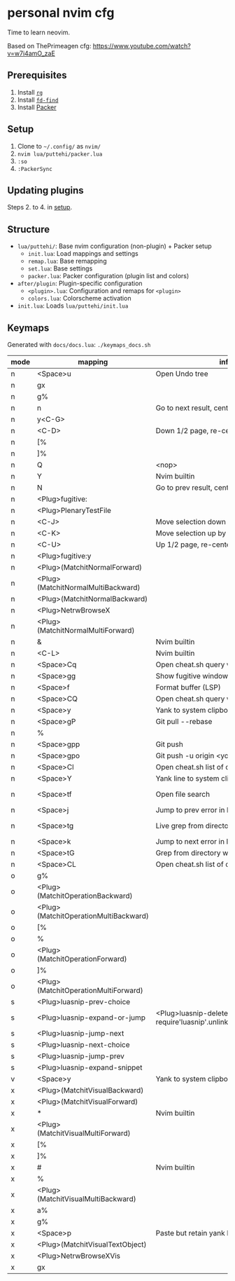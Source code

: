 # personal nvim cfg

Time to learn neovim.

Based on ThePrimeagen cfg: https://www.youtube.com/watch?v=w7i4amO_zaE

## Prerequisites

1. Install [`rg`](https://github.com/BurntSushi/ripgrep)
2. Install [`fd-find`](https://github.com/sharkdp/fd)
3. Install [Packer](https://github.com/wbthomason/packer.nvim)

## Setup

1. Clone to `~/.config/` as `nvim/`
2. `nvim lua/puttehi/packer.lua`
3. `:so`
4. `:PackerSync`

## Updating plugins

Steps 2. to 4. in [setup](#setup).

## Structure

- `lua/puttehi/`: Base nvim configuration (non-plugin) + Packer setup
  - `init.lua`: Load mappings and settings
  - `remap.lua`: Base remapping
  - `set.lua`: Base settings
  - `packer.lua`: Packer configuration (plugin list and colors)
- `after/plugin`: Plugin-specific configuration
  - `<plugin>.lua`: Configuration and remaps for `<plugin>`
  - `colors.lua`: Colorscheme activation
- `init.lua`: Loads `lua/puttehi/init.lua`

## Keymaps

Generated with `docs/docs.lua`: `./keymaps_docs.sh`

| mode | mapping | info | command |
| ---- | ------- | ---- | ------- |
| n | \<Space>u | Open Undo tree | * \<Lua 112: vim/_editor.lua:0> |
| n | gx |  | \<Plug>NetrwBrowseX |
| n | g% |  | \<Plug>(MatchitNormalBackward) |
| n | n | Go to next result, centered, unfolded | * nzzzv |
| n | y\<C-G> |  | & :\<C-U>call setreg(v:register, fugitive#Object(@%))<CR> |
| n | \<C-D> | Down 1/2 page, re-center | * \<C-D>zz |
| n | [% |  | \<Plug>(MatchitNormalMultiBackward) |
| n | ]% |  | \<Plug>(MatchitNormalMultiForward) |
| n | Q | \<nop> | * \<Nop> |
| n | Y | Nvim builtin | * y$ |
| n | N | Go to prev result, centered, unfolded | * Nzzzv |
| n | \<Plug>fugitive: |  | & \<Nop> |
| n | \<Plug>PlenaryTestFile |  | * :lua require('plenary.test_harness').test_directory(vim.fn.expand("%:p"))\<CR> |
| n | \<C-J> | Move selection down by 1 | * :m '>+1\<CR>gv=gv |
| n | \<C-K> | Move selection up by 1 | * :m '\<-2<CR>gv=gv |
| n | \<C-U> | Up 1/2 page, re-center | * \<C-U>zz |
| n | \<Plug>fugitive:y<C-G> |  | & :\<C-U>call setreg(v:register, fugitive#Object(@%))<CR> |
| n | \<Plug>(MatchitNormalForward) |  | * :\<C-U>call matchit#Match_wrapper('',1,'n')<CR> |
| n | \<Plug>(MatchitNormalMultiBackward) |  | * :\<C-U>call matchit#MultiMatch("bW", "n")<CR> |
| n | \<Plug>(MatchitNormalBackward) |  | * :\<C-U>call matchit#Match_wrapper('',0,'n')<CR> |
| n | \<Plug>NetrwBrowseX |  | * :call netrw#BrowseX(netrw#GX(),netrw#CheckIfRemote(netrw#GX()))\<CR> |
| n | \<Plug>(MatchitNormalMultiForward) |  | * :\<C-U>call matchit#MultiMatch("W",  "n")<CR> |
| n | & | Nvim builtin | * :&&\<CR> |
| n | \<C-L> | Nvim builtin | * \<Cmd>nohlsearch|diffupdate|normal! <C-L><CR> |
| n | \<Space>Cq | Open cheat.sh query window | * :Cheat\<CR> |
| n | \<Space>gg | Show fugitive window | * \<Lua 45: vim/_editor.lua:0> |
| n | \<Space>f | Format buffer (LSP) | * \<Lua 3: /usr/local/share/nvim/runtime/lua/vim/lsp/buf.lua:220> |
| n | \<Space>CQ | Open cheat.sh query window | * :Cheat\<CR> |
| n | \<Space>y | Yank to system clipboard (+) | * "+y |
| n | \<Space>gP | Git pull --rebase | * \<Lua 46: ~/.config/nvim/after/plugin/fugitive.lua:5> |
| n | % |  | \<Plug>(MatchitNormalForward) |
| n | \<Space>gpp | Git push | * \<Lua 59: ~/.config/nvim/after/plugin/fugitive.lua:10> |
| n | \<Space>gpo | Git push -u origin \<your input> | * :Git push -u origin\<Space> |
| n | \<Space>Cl | Open cheat.sh list of categories | * :CheatList\<CR> |
| n | \<Space>Y | Yank line to system clipboard (+) | * "+Y |
| n | \<Space>tf | Open file search | * \<Lua 111: ~/.local/share/nvim/site/pack/packer/start/telescope.nvim/lua/telescope/builtin/init.lua:483> |
| n | \<Space>j | Jump to prev error in location list | * \<Cmd>lprev<CR>zz |
| n | \<Space>tg | Live grep from directory | * \<Lua 125: ~/.local/share/nvim/site/pack/packer/start/telescope.nvim/lua/telescope/builtin/init.lua:483> |
| n | \<Space>k | Jump to next error in location list | * \<Cmd>lnext<CR>zz |
| n | \<Space>tG | Grep from directory without preview | * \<Lua 124: ~/.config/nvim/after/plugin/telescope.lua:4> |
| n | \<Space>CL | Open cheat.sh list of categories | * :CheatList\<CR> |
| o | g% |  | \<Plug>(MatchitOperationBackward) |
| o | \<Plug>(MatchitOperationBackward) |  | * :\<C-U>call matchit#Match_wrapper('',0,'o')<CR> |
| o | \<Plug>(MatchitOperationMultiBackward) |  | * :\<C-U>call matchit#MultiMatch("bW", "o")<CR> |
| o | [% |  | \<Plug>(MatchitOperationMultiBackward) |
| o | % |  | \<Plug>(MatchitOperationForward) |
| o | \<Plug>(MatchitOperationForward) |  | * :\<C-U>call matchit#Match_wrapper('',1,'o')<CR> |
| o | ]% |  | \<Plug>(MatchitOperationMultiForward) |
| o | \<Plug>(MatchitOperationMultiForward) |  | * :\<C-U>call matchit#MultiMatch("W",  "o")<CR> |
| s | \<Plug>luasnip-prev-choice |  | * \<Cmd>lua require'luasnip'.change_choice(-1)<CR> |
| s | \<Plug>luasnip-expand-or-jump | \<Plug>luasnip-delete-check * <Cmd>lua require'luasnip'.unlink_current_if_deleted()<CR> | * \<Cmd>lua require'luasnip'.expand_or_jump()<CR> |
| s | \<Plug>luasnip-jump-next |  | * \<Cmd>lua require'luasnip'.jump(1)<CR> |
| s | \<Plug>luasnip-next-choice |  | * \<Cmd>lua require'luasnip'.change_choice(1)<CR> |
| s | \<Plug>luasnip-jump-prev |  | * \<Cmd>lua require'luasnip'.jump(-1)<CR> |
| s | \<Plug>luasnip-expand-snippet |  | * \<Cmd>lua require'luasnip'.expand()<CR> |
| v | \<Space>y | Yank to system clipboard (+) | * "+y |
| x | \<Plug>(MatchitVisualBackward) |  | * :\<C-U>call matchit#Match_wrapper('',0,'v')<CR>m'gv`` |
| x | \<Plug>(MatchitVisualForward) |  | * :\<C-U>call matchit#Match_wrapper('',1,'v')<CR>:if col("''") != col("$") | exe ":normal! m'" | endif<CR>gv`` |
| x | * | Nvim builtin | * y/\V\<C-R>"<CR> |
| x | \<Plug>(MatchitVisualMultiForward) |  | * :\<C-U>call matchit#MultiMatch("W",  "n")<CR>m'gv`` |
| x | [% |  | \<Plug>(MatchitVisualMultiBackward) |
| x | ]% |  | \<Plug>(MatchitVisualMultiForward) |
| x | # | Nvim builtin | * y?\V\<C-R>"<CR> |
| x | % |  | \<Plug>(MatchitVisualForward) |
| x | \<Plug>(MatchitVisualMultiBackward) |  | * :\<C-U>call matchit#MultiMatch("bW", "n")<CR>m'gv`` |
| x | a% |  | \<Plug>(MatchitVisualTextObject) |
| x | g% |  | \<Plug>(MatchitVisualBackward) |
| x | \<Space>p | Paste but retain yank buffer | * "_dP |
| x | \<Plug>(MatchitVisualTextObject) |  | \<Plug>(MatchitVisualMultiBackward)o<Plug>(MatchitVisualMultiForward) |
| x | \<Plug>NetrwBrowseXVis |  | * :\<C-U>call netrw#BrowseXVis()<CR> |
| x | gx |  | \<Plug>NetrwBrowseXVis |

